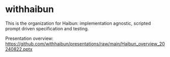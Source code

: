 # withhaibun

This is the organization for Haibun: implementation agnostic, scripted prompt driven specification and testing.

Presentation overview: https://github.com/withhaibun/presentations/raw/main/Haibun_overview_20240822.pptx
